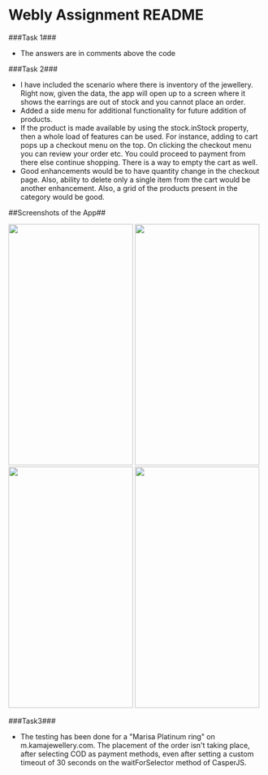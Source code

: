 # Webly Assignment README #

###Task 1###

* The answers are in comments above the code

###Task 2###

* I have included the scenario where there is inventory of the jewellery. Right now, given the data, the app will open up to a screen where it shows the earrings are out of stock and you cannot place an order.
* Added a side menu for additional functionality for future addition of products.
* If the product is made available by using the stock.inStock property, then a whole load of features can be used. For instance, adding to cart pops up a checkout menu on the top. On clicking the checkout menu you can review your order etc. You could proceed to payment from there else continue shopping. There is a way to empty the cart as well.
* Good enhancements would be to have quantity change in the checkout page. Also, ability to delete only a single item from the cart would be another enhancement. Also, a grid of the products present in the category would be good.

##Screenshots of the App##

<img src="https://db.tt/vgVUie7z" width="245px" height="475px" />
<img src="https://db.tt/9whGAwj6" width="245px" height="475px" />
<img src="https://db.tt/Ki2sIevU" width="245px" height="475px" />
<img src="https://db.tt/Pr0xvldR" width="245px" height="475px" />



###Task3###

* The testing has been done for a "Marisa Platinum ring" on m.kamajewellery.com. The placement of the order isn't taking place, after selecting COD as payment methods, even after setting a custom timeout of 30 seconds on the waitForSelector method of CasperJS.
